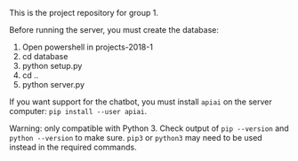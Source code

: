This is the project repository for group 1.

Before running the server, you must create the database:
  1. Open powershell in projects-2018-1
  2. cd database
  3. python setup.py
  4. cd ..
  5. python server.py

If you want support for the chatbot, you must install `apiai` on the server
computer: `pip install --user apiai`.

Warning: only compatible with Python 3. Check output of `pip --version` and
`python --version` to make sure. `pip3` or `python3` may need to be used instead
in the required commands.
